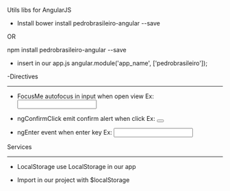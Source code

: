 Utils libs for AngularJS

- Install
bower install pedrobrasileiro-angular --save

OR

npm install pedrobrasileiro-angular --save

- insert in our app.js
angular.module('app_name', ['pedrobrasileiro']);


-Directives
___________
- FocusMe
autofocus in input when open view
Ex: <input type="text" focus-me />

- ngConfirmClick
emit confirm alert when click
Ex: <button ng-confirm-click="Are you sure?"></button>

- ngEnter
event when enter key
Ex: <input type="text" ng-enter="anAction()" />

Services
_________
- LocalStorage
use LocalStorage in our app

- Import in our project with $localStorage
